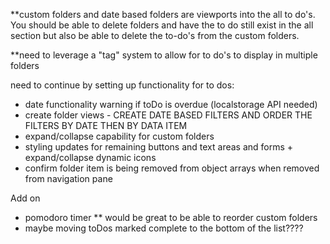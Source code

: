 \*\*custom folders and date based folders are viewports into the all to do's. You should be able to delete folders and have the to do still exist in the all section but also be able to delete the to-do's from the custom folders.

\*\*need to leverage a "tag" system to allow for to do's to display in multiple folders

need to continue by setting up functionality for to dos:

- date functionality warning if toDo is overdue (localstorage API needed)
- create folder views - CREATE DATE BASED FILTERS AND ORDER THE FILTERS BY DATE THEN BY DATA ITEM
- expand/collapse capability for custom folders
- styling updates for remaining buttons and text areas and forms + expand/collapse dynamic icons
- confirm folder item is being removed from object arrays when removed from navigation pane

Add on

- pomodoro timer
  \*\* would be great to be able to reorder custom folders
- maybe moving toDos marked complete to the bottom of the list????
